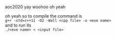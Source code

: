 aoc2020 yay woohoo oh yeah

oh yeah so to compile the command is  
`g++ -std=c++11 -O2 -Wall <cpp file> -o <exe name>`  
and to run its  
`./<exe name> < <input file>`  
